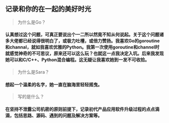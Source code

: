 ## 记录和你的在一起的美好时光

> 为什么是Go？
#### 认真想过这个问题，可真正要说出个一二所以然竟不知从何说起。关于这个问题诸多大佬都已经说得很明白了，或极力吐槽，或倍力赞扬。我喜欢Go的goroutine和channal，就如我喜欢优雅的Python。我第一次使用goroutine和channel时就感觉神奇的不可思议，原来还可以这么玩？也就这一点我决定入坑。后来我发现她可以和C/C++、Python混合编程。这无疑让我喜欢她到一发不可收拾。

> 为什么是Sara？
#### 想起一个温柔的名字，她一直在脑海里轻轻摇曳。

> 写的是什么？
#### 在坚持不泄露公司机密的原则前提下，记录初代产品应用软件升级过程的点点滴滴，包括思路、源码、遇到的问题及解决方案等。